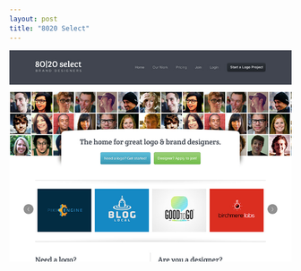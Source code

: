 ```yaml
---
layout: post
title: "8020 Select"
---
```


<a class="thumbnail" href="http://8020select.com" target="_blank">
  <img src="/screenshots/8020select.jpg">
</a>
